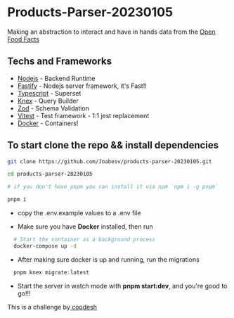 # Products-Parser-20230105

Making an abstraction to interact and have in hands data from the [Open Food Facts](https://world.openfoodfacts.org)

## Techs and Frameworks

  - [Nodejs](https://nodejs.org) - Backend Runtime
  - [Fastify](https://fastify.io) - Nodejs server framework, it's Fast!!
  - [Typescript](https://typescriptlang.org) - Superset
  - [Knex](https://knexjs.org) - Query Builder
  - [Zod](https://zod.dev) - Schema Validation
  - [Vitest](https://vitest.dev) - Test framework - 1:1 jest replacement
  - [Docker](https://www.docker.com) - Containers!

## To start clone the repo && install dependencies
```bash
git clone https://github.com/Joabesv/products-parser-20230105.git

cd products-parser-20230105

# if you don't have pnpm you can install it via npm `npm i -g pnpm`

pnpm i
```
- copy the .env.example values to a .env file

- Make sure you have **Docker** installed, then run
```bash
  # Start the container as a background process
  docker-compose up -d
```
- After making sure docker is up and running, run the migrations
```ts
  pnpm knex migrate:latest
```

- Start the server in watch mode with **pnpm start:dev**, and you're good to go!!!


<p>This is a challenge by<a href="https://coodesh.com/"> coodesh</a></p>